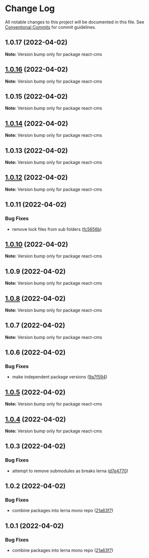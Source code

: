 # Change Log

All notable changes to this project will be documented in this file.
See [Conventional Commits](https://conventionalcommits.org) for commit guidelines.

## 1.0.17 (2022-04-02)

**Note:** Version bump only for package react-cms





## [1.0.16](https://github.com/The-Code-Monkey/TechStack/compare/react-cms@1.0.15...react-cms@1.0.16) (2022-04-02)

**Note:** Version bump only for package react-cms





## 1.0.15 (2022-04-02)

**Note:** Version bump only for package react-cms





## [1.0.14](https://github.com/The-Code-Monkey/TechStack/compare/react-cms@1.0.13...react-cms@1.0.14) (2022-04-02)

**Note:** Version bump only for package react-cms





## 1.0.13 (2022-04-02)

**Note:** Version bump only for package react-cms





## [1.0.12](https://github.com/The-Code-Monkey/TechStack/compare/react-cms@1.0.11...react-cms@1.0.12) (2022-04-02)

**Note:** Version bump only for package react-cms





## 1.0.11 (2022-04-02)


### Bug Fixes

* remove lock files from sub folders ([fc5656b](https://github.com/The-Code-Monkey/TechStack/commit/fc5656b76fee0f5b0cf1a08bc471f5230319cffb))





## [1.0.10](https://github.com/The-Code-Monkey/TechStack/compare/react-cms@1.0.9...react-cms@1.0.10) (2022-04-02)

**Note:** Version bump only for package react-cms





## 1.0.9 (2022-04-02)

**Note:** Version bump only for package react-cms





## [1.0.8](https://github.com/The-Code-Monkey/TechStack/compare/react-cms@1.0.7...react-cms@1.0.8) (2022-04-02)

**Note:** Version bump only for package react-cms





## 1.0.7 (2022-04-02)

**Note:** Version bump only for package react-cms





## 1.0.6 (2022-04-02)


### Bug Fixes

* make independent package versions ([9a7f594](https://github.com/The-Code-Monkey/TechStack/commit/9a7f59463951aadc9c87803ec32be8e0cc89844a))





## [1.0.5](https://github.com/The-Code-Monkey/TechStack/compare/react-cms@1.0.4...react-cms@1.0.5) (2022-04-02)

**Note:** Version bump only for package react-cms





## [1.0.4](https://github.com/The-Code-Monkey/TechStack/compare/react-cms@1.0.3...react-cms@1.0.4) (2022-04-02)

**Note:** Version bump only for package react-cms





## 1.0.3 (2022-04-02)


### Bug Fixes

* attempt to remove submodules as breaks lerna ([d7e4770](https://github.com/The-Code-Monkey/TechStack/commit/d7e47702e36627bc16910b0b7ecf05e426d5eea2))





## 1.0.2 (2022-04-02)


### Bug Fixes

* combine packages into lerna mono repo ([21a63f7](https://github.com/The-Code-Monkey/TechStack/commit/21a63f7ea7e8cc1d3366ebdafb28fd26e9402d64))





## 1.0.1 (2022-04-02)


### Bug Fixes

* combine packages into lerna mono repo ([21a63f7](https://github.com/The-Code-Monkey/TechStack/commit/21a63f7ea7e8cc1d3366ebdafb28fd26e9402d64))
